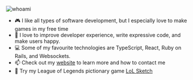 ![whoami](https://user-images.githubusercontent.com/21130966/185241663-66846b03-c962-448f-b29f-d5833fe228ed.gif)

- 🎮 I like all types of software development, but I especially love to make games in my free time
- 🫧 I love to improve developer experience, write expressive code, and make users happy.
- 💻 Some of my favourite technologies are TypeScript, React, Ruby on Rails, and Websockets.
- 📫 Check out my [website](https://devonpmack.github.io/) to learn more and how to contact me
- 🎨 Try my League of Legends pictionary game [LoL Sketch](https://lolsketch.com)
